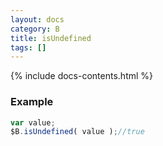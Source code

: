 ```yaml
---
layout: docs
category: B
title: isUndefined
tags: []
---
```


{% include docs-contents.html %}

### Example
```js
var value;
$B.isUndefined( value );//true
```